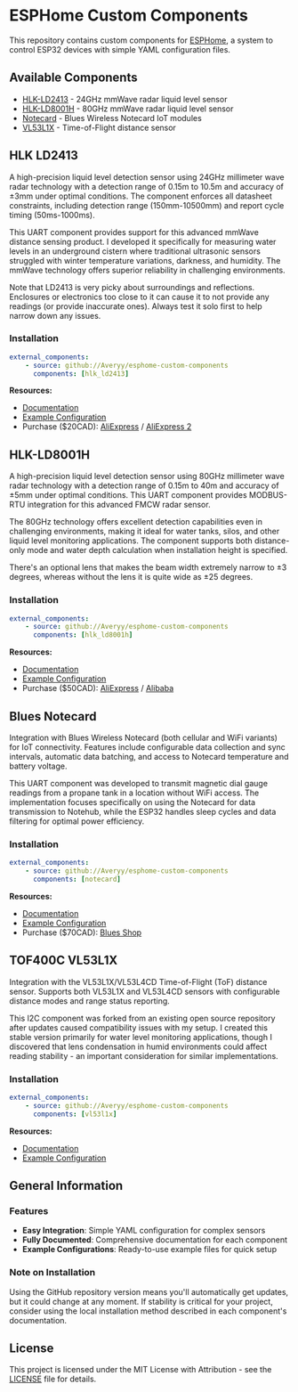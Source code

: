 # ESPHome Custom Components

This repository contains custom components for [ESPHome](https://esphome.io/), a system to control ESP32 devices with simple YAML configuration files.

## Available Components

-   [HLK-LD2413](#hlk-ld2413) - 24GHz mmWave radar liquid level sensor
-   [HLK-LD8001H](#hlk-ld8001h) - 80GHz mmWave radar liquid level sensor
-   [Notecard](#notecard) - Blues Wireless Notecard IoT modules
-   [VL53L1X](#vl53l1x) - Time-of-Flight distance sensor

## HLK LD2413

A high-precision liquid level detection sensor using 24GHz millimeter wave radar technology with a detection range of 0.15m to 10.5m and accuracy of ±3mm under optimal conditions. The component enforces all datasheet constraints, including detection range (150mm-10500mm) and report cycle timing (50ms-1000ms).

This UART component provides support for this advanced mmWave distance sensing product. I developed it specifically for measuring water levels in an underground cistern where traditional ultrasonic sensors struggled with winter temperature variations, darkness, and humidity. The mmWave technology offers superior reliability in challenging environments.

Note that LD2413 is very picky about surroundings and reflections. Enclosures or electronics too close to it can cause it to not provide any readings (or provide inaccurate ones). Always test it solo first to help narrow down any issues.

### Installation

```yaml
external_components:
    - source: github://Averyy/esphome-custom-components
      components: [hlk_ld2413]
```

**Resources:**

-   [Documentation](components/hlk_ld2413/README.md)
-   [Example Configuration](example_hlk_ld2413.yaml)
-   Purchase ($20CAD): [AliExpress](https://www.aliexpress.com/item/1005006766564668.html) / [AliExpress 2](https://www.aliexpress.com/item/1005008479449270.html)

## HLK-LD8001H

A high-precision liquid level detection sensor using 80GHz millimeter wave radar technology with a detection range of 0.15m to 40m and accuracy of ±5mm under optimal conditions. This UART component provides MODBUS-RTU integration for this advanced FMCW radar sensor.

The 80GHz technology offers excellent detection capabilities even in challenging environments, making it ideal for water tanks, silos, and other liquid level monitoring applications. The component supports both distance-only mode and water depth calculation when installation height is specified.

There's an optional lens that makes the beam width extremely narrow to ±3 degrees, whereas without the lens it is quite wide as ±25 degrees.

### Installation

```yaml
external_components:
    - source: github://Averyy/esphome-custom-components
      components: [hlk_ld8001h]
```

**Resources:**

-   [Documentation](components/hlk_ld8001h/README.md)
-   [Example Configuration](example_hlk_ld8001h.yaml)
-   Purchase ($50CAD): [AliExpress](https://www.aliexpress.com/item/1005006703020398.html) / [Alibaba](https://www.alibaba.com/product-detail/HLK-LD8001H-80G-liquid-level-detection_1601053500911.html)

## Blues Notecard

Integration with Blues Wireless Notecard (both cellular and WiFi variants) for IoT connectivity. Features include configurable data collection and sync intervals, automatic data batching, and access to Notecard temperature and battery voltage.

This UART component was developed to transmit magnetic dial gauge readings from a propane tank in a location without WiFi access. The implementation focuses specifically on using the Notecard for data transmission to Notehub, while the ESP32 handles sleep cycles and data filtering for optimal power efficiency.

### Installation

```yaml
external_components:
    - source: github://Averyy/esphome-custom-components
      components: [notecard]
```

**Resources:**

-   [Documentation](components/notecard/README.md)
-   [Example Configuration](example_notecard.yaml)
-   Purchase ($70CAD): [Blues Shop](https://shop.blues.com/collections/notecard)

## TOF400C VL53L1X

Integration with the VL53L1X/VL53L4CD Time-of-Flight (ToF) distance sensor. Supports both VL53L1X and VL53L4CD sensors with configurable distance modes and range status reporting.

This I2C component was forked from an existing open source repository after updates caused compatibility issues with my setup. I created this stable version primarily for water level monitoring applications, though I discovered that lens condensation in humid environments could affect reading stability - an important consideration for similar implementations.

### Installation

```yaml
external_components:
    - source: github://Averyy/esphome-custom-components
      components: [vl53l1x]
```

**Resources:**

-   [Documentation](components/vl53l1x/README.md)
-   [Example Configuration](example_vl53l1x.yaml)

## General Information

### Features

-   **Easy Integration**: Simple YAML configuration for complex sensors
-   **Fully Documented**: Comprehensive documentation for each component
-   **Example Configurations**: Ready-to-use example files for quick setup

### Note on Installation

Using the GitHub repository version means you'll automatically get updates, but it could change at any moment. If stability is critical for your project, consider using the local installation method described in each component's documentation.

## License

This project is licensed under the MIT License with Attribution - see the [LICENSE](LICENSE) file for details.
